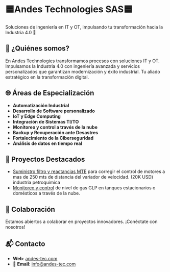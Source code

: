 # 🟦Andes Technologies SAS🟦
Soluciones de ingeniería en IT y OT, impulsando tu transformación hacia la Industria 4.0 🚀

## 📌 ¿Quiénes somos?  
En Andes Technologies transformamos procesos con soluciones IT y OT. Impulsamos la Industria 4.0 con ingeniería avanzada y servicios personalizados que garantizan modernización y éxito industrial. Tu aliado estratégico en la transformación digital. 

## 🌐 Áreas de Especialización  
- **Automatización Industrial**  
- **Desarrollo de Software personalizado**  
- **IoT y Edge Computing**  
- **Integración de Sistemas TI/TO**  
- **Monitoreo y control a través de la nube**
- **Backup y Recuperación ante Desastres**
- **Fortalecimiento de la Ciberseguridad**
- **Análisis de datos en tiempo real**

## 🔧 Proyectos Destacados  
- [Suministro filtro y reactancias MTE](#) para corregir el control de motores a mas de 250 mts de distancia del variador de velocidad. (20K USD) industria petroquímica
- [Monitoreo y control]( https://www.google.com/url?sa=t&rct=j&q=&esrc=s&source=web&cd=&cad=rja&uact=8&ved=2ahUKEwjK4_yPmOaJAxV9VTABHfYnJWQQFnoECCcQAQ&url=https%3A%2F%2Fes.linkedin.com%2Fposts%2Fandes-technologies-sas_integraci%25C3%25B3n-entre-ti-y-iot-activity-7246883960897589253-1rN-&usg=AOvVaw3E3imbMm3il5spFSCKuCCF&opi=89978449) de nivel de gas GLP en tanques estacionarios o domésticos a través de la nube.
## 🤝 Colaboración  
Estamos abiertos a colaborar en proyectos innovadores. ¡Conéctate con nosotros!  

## 📬 Contacto  
- **Web**: [andes-tec.com](https://andes-tec.com)  
- 🔗 **Email**: info@andes-tec.com   

